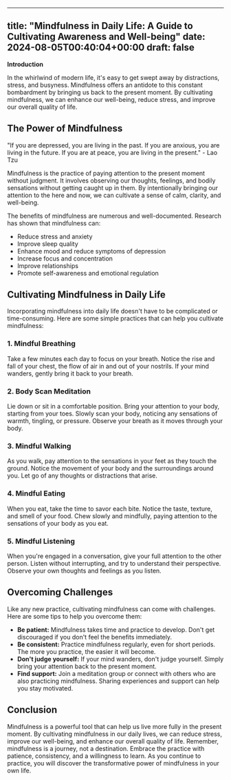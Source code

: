 
---
title: "Mindfulness in Daily Life: A Guide to Cultivating Awareness and Well-being"
date: 2024-08-05T00:40:04+00:00
draft: false
---

**Introduction**

In the whirlwind of modern life, it's easy to get swept away by distractions, stress, and busyness. Mindfulness offers an antidote to this constant bombardment by bringing us back to the present moment. By cultivating mindfulness, we can enhance our well-being, reduce stress, and improve our overall quality of life.

## The Power of Mindfulness

"If you are depressed, you are living in the past. If you are anxious, you are living in the future. If you are at peace, you are living in the present." - Lao Tzu

Mindfulness is the practice of paying attention to the present moment without judgment. It involves observing our thoughts, feelings, and bodily sensations without getting caught up in them. By intentionally bringing our attention to the here and now, we can cultivate a sense of calm, clarity, and well-being.

The benefits of mindfulness are numerous and well-documented. Research has shown that mindfulness can:

- Reduce stress and anxiety
- Improve sleep quality
- Enhance mood and reduce symptoms of depression
- Increase focus and concentration
- Improve relationships
- Promote self-awareness and emotional regulation

## Cultivating Mindfulness in Daily Life

Incorporating mindfulness into daily life doesn't have to be complicated or time-consuming. Here are some simple practices that can help you cultivate mindfulness:

### 1. Mindful Breathing

Take a few minutes each day to focus on your breath. Notice the rise and fall of your chest, the flow of air in and out of your nostrils. If your mind wanders, gently bring it back to your breath.

### 2. Body Scan Meditation

Lie down or sit in a comfortable position. Bring your attention to your body, starting from your toes. Slowly scan your body, noticing any sensations of warmth, tingling, or pressure. Observe your breath as it moves through your body.

### 3. Mindful Walking

As you walk, pay attention to the sensations in your feet as they touch the ground. Notice the movement of your body and the surroundings around you. Let go of any thoughts or distractions that arise.

### 4. Mindful Eating

When you eat, take the time to savor each bite. Notice the taste, texture, and smell of your food. Chew slowly and mindfully, paying attention to the sensations of your body as you eat.

### 5. Mindful Listening

When you're engaged in a conversation, give your full attention to the other person. Listen without interrupting, and try to understand their perspective. Observe your own thoughts and feelings as you listen.

## Overcoming Challenges

Like any new practice, cultivating mindfulness can come with challenges. Here are some tips to help you overcome them:

- **Be patient:** Mindfulness takes time and practice to develop. Don't get discouraged if you don't feel the benefits immediately.
- **Be consistent:** Practice mindfulness regularly, even for short periods. The more you practice, the easier it will become.
- **Don't judge yourself:** If your mind wanders, don't judge yourself. Simply bring your attention back to the present moment.
- **Find support:** Join a meditation group or connect with others who are also practicing mindfulness. Sharing experiences and support can help you stay motivated.

## Conclusion

Mindfulness is a powerful tool that can help us live more fully in the present moment. By cultivating mindfulness in our daily lives, we can reduce stress, improve our well-being, and enhance our overall quality of life. Remember, mindfulness is a journey, not a destination. Embrace the practice with patience, consistency, and a willingness to learn. As you continue to practice, you will discover the transformative power of mindfulness in your own life.